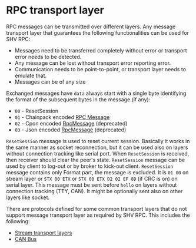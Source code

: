# RPC transport layer

RPC messages can be transmitted over different layers. Any message transport
layer that guarantees the following functionalities can be used for SHV RPC:

* Messages need to be transferred completely without error or transport error
  needs to be detected.
* Any message can be lost without transport error reporting error.
* Communication needs to be point-to-point, or transport layer needs to emulate
  that.
* Messages can be of any size

Exchanged messages have `data` always start with a single byte identifying the
format of the subsequent bytes in the message (if any):

* `00` - ResetSession
* `01` - Chainpack encoded [RPC Message](./rpcmessage.md)
* `02` - Cpon encoded [RpcMessage](./rpcmessage.md) (deprecated)
* `03` - Json encoded [RpcMessage](./rpcmessage.md) (deprecated)

`ResetSession` message is used to reset current session. Basically it works in
the same manner as socket reconnection, but it can be used also on layers
without connection tracking like serial port. When `ResetSession` is received,
then receiver should clear the peer's state. `ResetSession` message can be used
by client to log-out or by broker to kick-out client. `ResetSession` message
contains only Format part, the message is excluded. It is `01 00` on stream
layer or `STX 00 ETX` or `STX 00 ETX D2 02 EF 8D` (if CRC is on) on serial
layer. This message must be sent before `hello` on layers without connection
tracking (TTY, CAN). It might be optionally sent also on other layers like
socket.

There are protocols defined for some common transport layers that do not support
message transport layer as required by SHV RPC. This includes the following:

- [Stream transport layers](./rpctransportlayer/stream.md)
- [CAN Bus](./rpctransportlayer/can.md)
